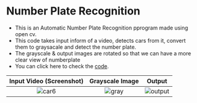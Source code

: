 # Number Plate Recognition

* This is an Automatic Number Plate Recognition pprogram made using open cv.
* This code takes input inform of a video, detects cars from it, convert them to graysacale and detect the number plate.
* The grayscale & output images are rotated so that we can have a more clear view of numberplate
* You can click here to check the [code](https://github.com/Robotics-Club-BMU/CV-Zone/blob/main/Projects/Number%20Plate%20Recognition/Code.py).

Input Video (Screenshot)      |       Grayscale Image           |        Output
:--------------------:|:--------------------:|:--------------------:
![car6](https://user-images.githubusercontent.com/58645688/138546699-2b0ff9de-4541-41a3-8719-1dff4d2d2100.jpg)           |       ![gray](https://user-images.githubusercontent.com/58645688/138546765-35c2b1d5-6201-4214-8caa-24a93dfb187b.jpg)         |        ![output](https://user-images.githubusercontent.com/58645688/138546747-ac3aee94-3a75-4b00-8a00-e88810336285.jpg)




